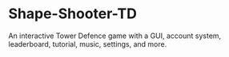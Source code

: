 # Shape-Shooter-TD
An interactive Tower Defence game with a GUI, account system, leaderboard, tutorial, music, settings, and more.
